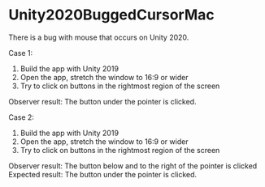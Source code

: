 # Unity2020BuggedCursorMac

There is a bug with mouse that occurs on Unity 2020.

Case 1:
1) Build the app with Unity 2019
2) Open the app, stretch the window to 16:9 or wider
3) Try to click on buttons in the rightmost region of the screen

Observer result: The button under the pointer is clicked.


Case 2:
1) Build the app with Unity 2019
2) Open the app, stretch the window to 16:9 or wider
3) Try to click on buttons in the rightmost region of the screen

Observer result: The button below and to the right of the pointer is clicked
Expected result: The button under the pointer is clicked.